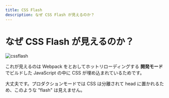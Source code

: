 ```yaml
---
title: CSS Flash
description: なぜ CSS Flash が見えるのか？
---
```


<!-- title: CSS Flash -->
<!-- description: Why a CSS Flash appears with Nuxt.js? -->

<!-- # Why a CSS Flash appears? -->

# なぜ CSS Flash が見えるのか？

![cssflash](/flash_css.gif)

<!-- This is because the CSS is in the JavaScript build in **development mode** to allow hot-reloading via Webpack. -->

これが見えるのは Webpack をとおしてホットリローディングする **開発モード** でビルドした JavaScript の中に CSS が埋め込まれているためです。

<!-- Don't worry in production mode, the CSS is separated and put in the header so this "flash" does not appear anymore. -->

大丈夫です。プロダクションモードでは  CSS は分離されて head に置かれるため、このような "flash" は見えません。
